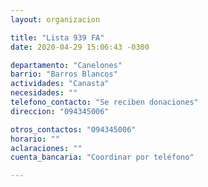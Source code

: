 ```yaml
---
layout: organizacion

title: "Lista 939 FA"
date: 2020-04-29 15:06:43 -0300

departamento: "Canelones"
barrio: "Barros Blancos"
actividades: "Canasta"
necesidades: ""
telefono_contacto: "Se reciben donaciones"
direccion: "094345006"

otros_contactos: "094345006"
horario: ""
aclaraciones: ""
cuenta_bancaria: "Coordinar por teléfono"

---
```

